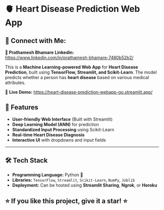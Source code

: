 # 🫀 Heart Disease Prediction Web App
## 📢 Connect with Me:
**👤 Prathamesh Bhamare**
**Linkedin:** https://www.linkedin.com/in/prathamesh-bhamare-7480b52b2/

This is a **Machine Learning-powered Web App** for **Heart Disease Prediction**, built using **TensorFlow, Streamlit, and Scikit-Learn**. The model predicts whether a person has **heart disease** based on various medical attributes.  

🚀 **Live Demo:** https://heart-disease-prediction-webapp-go.streamlit.app/

## 📌 Features
- **User-friendly Web Interface** (Built with Streamlit)  
- **Deep Learning Model (ANN)** for prediction  
- **Standardized Input Processing** using Scikit-Learn  
- **Real-time Heart Disease Diagnosis**  
- **Interactive UI** with dropdowns and input fields  

---

## 🛠️ Tech Stack
- **Programming Language:** Python 🐍  
- **Libraries:** `TensorFlow`, `Streamlit`, `Scikit-Learn`, `NumPy`, `Joblib`  
- **Deployment:** Can be hosted using **Streamlit Sharing**, **Ngrok**, or **Heroku**

## ⭐ If you like this project, give it a star! ⭐
